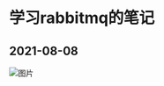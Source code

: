 # 学习rabbitmq的笔记
## 2021-08-08

![图片](https://user-images.githubusercontent.com/31980595/128620047-a47e38aa-9802-41df-8d78-3c14d75e8ecc.png)
